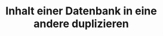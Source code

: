 ---
title: "Inhalt einer Datenbank in eine andere duplizieren"
excerpt: "Diese Anleitung erklärt, wie Sie so kopieren Sie den Inhalt einer OVHcloud-Datenbank in eine andere OVHcloud-Datenbank"
updated: 2023-11-22
---